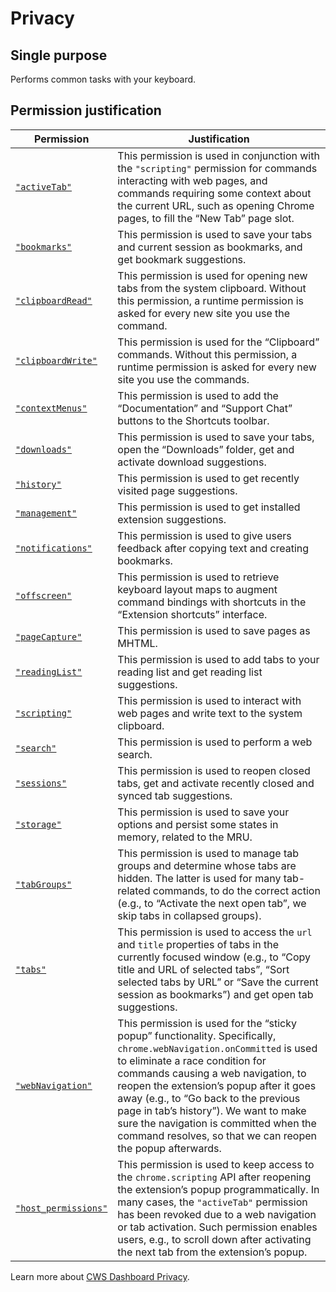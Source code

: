 # Privacy

## Single purpose

Performs common tasks with your keyboard.

## Permission justification

Permission | Justification
--- | ---
[`"activeTab"`] | This permission is used in conjunction with the `"scripting"` permission for commands interacting with web pages, and commands requiring some context about the current URL, such as opening Chrome pages, to fill the “New Tab” page slot.
[`"bookmarks"`] | This permission is used to save your tabs and current session as bookmarks, and get bookmark suggestions.
[`"clipboardRead"`] | This permission is used for opening new tabs from the system clipboard. Without this permission, a runtime permission is asked for every new site you use the command.
[`"clipboardWrite"`] | This permission is used for the “Clipboard” commands. Without this permission, a runtime permission is asked for every new site you use the commands.
[`"contextMenus"`] | This permission is used to add the “Documentation” and “Support Chat” buttons to the Shortcuts toolbar.
[`"downloads"`] | This permission is used to save your tabs, open the “Downloads” folder, get and activate download suggestions.
[`"history"`] | This permission is used to get recently visited page suggestions.
[`"management"`] | This permission is used to get installed extension suggestions.
[`"notifications"`] | This permission is used to give users feedback after copying text and creating bookmarks.
[`"offscreen"`] | This permission is used to retrieve keyboard layout maps to augment command bindings with shortcuts in the “Extension shortcuts” interface.
[`"pageCapture"`] | This permission is used to save pages as MHTML.
[`"readingList"`] | This permission is used to add tabs to your reading list and get reading list suggestions.
[`"scripting"`] | This permission is used to interact with web pages and write text to the system clipboard.
[`"search"`] | This permission is used to perform a web search.
[`"sessions"`] | This permission is used to reopen closed tabs, get and activate recently closed and synced tab suggestions.
[`"storage"`] | This permission is used to save your options and persist some states in memory, related to the MRU.
[`"tabGroups"`] | This permission is used to manage tab groups and determine whose tabs are hidden. The latter is used for many tab-related commands, to do the correct action (e.g., to “Activate the next open tab”, we skip tabs in collapsed groups).
[`"tabs"`] | This permission is used to access the `url` and `title` properties of tabs in the currently focused window (e.g., to “Copy title and URL of selected tabs”, “Sort selected tabs by URL” or “Save the current session as bookmarks”) and get open tab suggestions.
[`"webNavigation"`] | This permission is used for the “sticky popup” functionality. Specifically, `chrome.webNavigation.onCommitted` is used to eliminate a race condition for commands causing a web navigation, to reopen the extension’s popup after it goes away (e.g., to “Go back to the previous page in tab’s history”). We want to make sure the navigation is committed when the command resolves, so that we can reopen the popup afterwards.
[`"host_permissions"`] | This permission is used to keep access to the `chrome.scripting` API after reopening the extension’s popup programmatically. In many cases, the `"activeTab"` permission has been revoked due to a web navigation or tab activation. Such permission enables users, e.g., to scroll down after activating the next tab from the extension’s popup.

[`"activeTab"`]: https://developer.chrome.com/docs/extensions/reference/permissions-list#activeTab
[`"bookmarks"`]: https://developer.chrome.com/docs/extensions/reference/permissions-list#bookmarks
[`"clipboardRead"`]: https://developer.chrome.com/docs/extensions/reference/permissions-list#clipboardRead
[`"clipboardWrite"`]: https://developer.chrome.com/docs/extensions/reference/permissions-list#clipboardWrite
[`"contextMenus"`]: https://developer.chrome.com/docs/extensions/reference/permissions-list#contextMenus
[`"downloads"`]: https://developer.chrome.com/docs/extensions/reference/permissions-list#downloads
[`"history"`]: https://developer.chrome.com/docs/extensions/reference/permissions-list#history
[`"management"`]: https://developer.chrome.com/docs/extensions/reference/permissions-list#management
[`"notifications"`]: https://developer.chrome.com/docs/extensions/reference/permissions-list#notifications
[`"offscreen"`]: https://developer.chrome.com/docs/extensions/reference/permissions-list#offscreen
[`"pageCapture"`]: https://developer.chrome.com/docs/extensions/reference/permissions-list#pageCapture
[`"readingList"`]: https://developer.chrome.com/docs/extensions/reference/permissions-list#readingList
[`"scripting"`]: https://developer.chrome.com/docs/extensions/reference/permissions-list#scripting
[`"search"`]: https://developer.chrome.com/docs/extensions/reference/permissions-list#search
[`"sessions"`]: https://developer.chrome.com/docs/extensions/reference/permissions-list#sessions
[`"storage"`]: https://developer.chrome.com/docs/extensions/reference/permissions-list#storage
[`"tabGroups"`]: https://developer.chrome.com/docs/extensions/reference/permissions-list#tabGroups
[`"tabs"`]: https://developer.chrome.com/docs/extensions/reference/permissions-list#tabs
[`"webNavigation"`]: https://developer.chrome.com/docs/extensions/reference/permissions-list#webNavigation
[`"host_permissions"`]: https://developer.chrome.com/docs/extensions/develop/concepts/declare-permissions#host-permissions

Learn more about [CWS Dashboard Privacy].

[CWS Dashboard Privacy]: https://developer.chrome.com/docs/webstore/cws-dashboard-privacy
